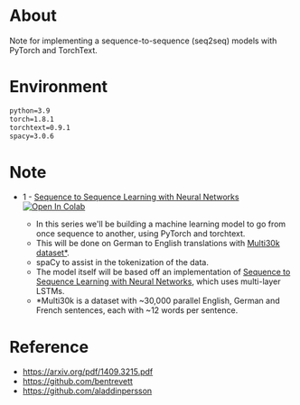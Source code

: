 # About 

Note for implementing a sequence-to-sequence (seq2seq) models with PyTorch and TorchText.


# Environment 

```cmd
python=3.9
torch=1.8.1
torchtext=0.9.1
spacy=3.0.6
```

# Note

* 1 - [Sequence to Sequence Learning with Neural Networks](https://github.com/JimCurryWang/Deep-Learning-Jot/blob/seq2seq-1/Transformer/1_Sequence_to_Sequence_Learning_with_Neural_Networks.ipynb) [![Open In Colab](https://colab.research.google.com/assets/colab-badge.svg)](https://colab.research.google.com/drive/1FGqD8Kv-rD3pbDpOTVT9I-WIUeLqAYum?usp=sharing)

    - In this series we'll be building a machine learning model to go from once sequence to another, using PyTorch and torchtext.
    - This will be done on German to English translations with [Multi30k dataset\*](https://github.com/multi30k/dataset).
    - spaCy to assist in the tokenization of the data. 
    - The model itself will be based off an implementation of [Sequence to Sequence Learning with Neural Networks](https://arxiv.org/abs/1409.3215), which uses multi-layer LSTMs.
    - \*Multi30k is a dataset with ~30,000 parallel English, German and French sentences, each with ~12 words per sentence. 


# Reference 

- https://arxiv.org/pdf/1409.3215.pdf
- https://github.com/bentrevett
- https://github.com/aladdinpersson